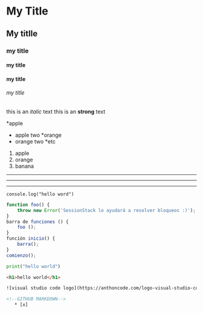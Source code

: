 <!-- HEADINGS -->

# My Title
## My titlle 
### my title
#### my title 
#### my title
###### my title 

this is an *italic* text
this is an **strong** text


<!--UL-->
*apple
   * apple two
*orange
   * orange two
*etc

1. apple
2. orange
3. banana

___
___
---
`console.log("hello word")`


``` javascript
function foo() { 
    throw new Error('SessionStack lo ayudará a resolver bloqueos :)'); 
}
barra de funciones () { 
    foo (); 
}
función inicio() { 
    barra(); 
}
comienzo();

```


```python
print("hello world")
```

```html
<h1>hello world</h1>

![visual studio code logo](https://anthoncode.com/logo-visual-studio-code-vector-png/)

<!--GITHUB MARKDOWN-->
   * [x]